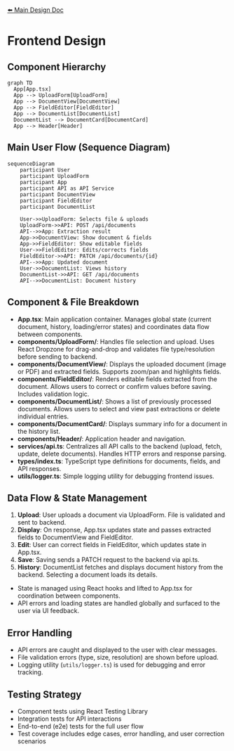 [⬅️ Main Design Doc](./Document%20Scanner%20Design.md)

# Frontend Design

## Component Hierarchy

```mermaid
graph TD
  App[App.tsx]
  App --> UploadForm[UploadForm]
  App --> DocumentView[DocumentView]
  App --> FieldEditor[FieldEditor]
  App --> DocumentList[DocumentList]
  DocumentList --> DocumentCard[DocumentCard]
  App --> Header[Header]
```

## Main User Flow (Sequence Diagram)

```mermaid
sequenceDiagram
    participant User
    participant UploadForm
    participant App
    participant API as API Service
    participant DocumentView
    participant FieldEditor
    participant DocumentList

    User->>UploadForm: Selects file & uploads
    UploadForm->>API: POST /api/documents
    API-->>App: Extraction result
    App->>DocumentView: Show document & fields
    App->>FieldEditor: Show editable fields
    User->>FieldEditor: Edits/corrects fields
    FieldEditor->>API: PATCH /api/documents/{id}
    API-->>App: Updated document
    User->>DocumentList: Views history
    DocumentList->>API: GET /api/documents
    API-->>DocumentList: Document history
```

## Component & File Breakdown

- **App.tsx**: Main application container. Manages global state (current document, history, loading/error states) and coordinates data flow between components.
- **components/UploadForm/**: Handles file selection and upload. Uses React Dropzone for drag-and-drop and validates file type/resolution before sending to backend.
- **components/DocumentView/**: Displays the uploaded document (image or PDF) and extracted fields. Supports zoom/pan and highlights fields.
- **components/FieldEditor/**: Renders editable fields extracted from the document. Allows users to correct or confirm values before saving. Includes validation logic.
- **components/DocumentList/**: Shows a list of previously processed documents. Allows users to select and view past extractions or delete individual entries.
- **components/DocumentCard/**: Displays summary info for a document in the history list.
- **components/Header/**: Application header and navigation.
- **services/api.ts**: Centralizes all API calls to the backend (upload, fetch, update, delete documents). Handles HTTP errors and response parsing.
- **types/index.ts**: TypeScript type definitions for documents, fields, and API responses.
- **utils/logger.ts**: Simple logging utility for debugging frontend issues.

## Data Flow & State Management

1. **Upload**: User uploads a document via UploadForm. File is validated and sent to backend.
2. **Display**: On response, App.tsx updates state and passes extracted fields to DocumentView and FieldEditor.
3. **Edit**: User can correct fields in FieldEditor, which updates state in App.tsx.
4. **Save**: Saving sends a PATCH request to the backend via api.ts.
5. **History**: DocumentList fetches and displays document history from the backend. Selecting a document loads its details.

- State is managed using React hooks and lifted to App.tsx for coordination between components.
- API errors and loading states are handled globally and surfaced to the user via UI feedback.

## Error Handling

- API errors are caught and displayed to the user with clear messages.
- File validation errors (type, size, resolution) are shown before upload.
- Logging utility (`utils/logger.ts`) is used for debugging and error tracking.

## Testing Strategy

- Component tests using React Testing Library
- Integration tests for API interactions
- End-to-end (e2e) tests for the full user flow
- Test coverage includes edge cases, error handling, and user correction scenarios 